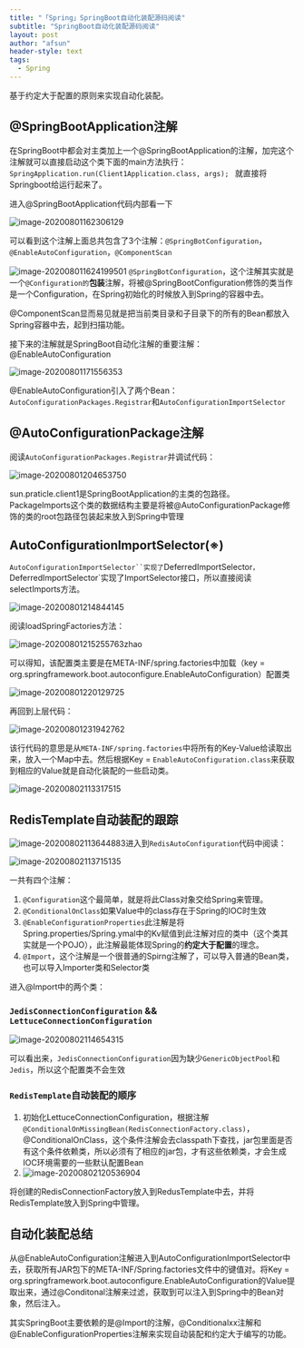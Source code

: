 ```yaml
---
title: "「Spring」SpringBoot自动化装配源码阅读"
subtitle: "SpringBoot自动化装配源码阅读"
layout: post
author: "afsun"
header-style: text
tags:
  - Spring
---
```


基于约定大于配置的原则来实现自动化装配。

##  @SpringBootApplication注解

在SpringBoot中都会对主类加上一个@SpringBootApplication的注解，加完这个注解就可以直接启动这个类下面的main方法执行：`SpringApplication.run(Client1Application.class, args); ` 就直接将Springboot给运行起来了。 

进入@SpringBootApplication代码内部看一下

![image-20200801162306129](https://tuchuansun.oss-cn-hangzhou.aliyuncs.com/image-20200801162306129.png)

可以看到这个注解上面总共包含了3个注解：`@SpringBotConfiguration`，`@EnableAutoConfiguration`，`@ComponentScan`

![image-20200801162419950](C:\Users\afsun\AppData\Roaming\Typora\typora-user-images\image-20200801162419950.png)1 `@SpringBotConfiguration`，这个注解其实就是一个`@Configuration的`**包装**注解，将被@SpringBootConfiguration修饰的类当作是一个Configuration，在Spring初始化的时候放入到Spring的容器中去。

@ComponentScan显而易见就是把当前类目录和子目录下的所有的Bean都放入Spring容器中去，起到扫描功能。

接下来的注解就是SpringBoot自动化注解的重要注解：@EnableAutoConfiguration

![image-20200801171556353](https://tuchuansun.oss-cn-hangzhou.aliyuncs.com/image-20200801171556353.png)

@EnableAutoConfiguration引入了两个Bean：`AutoConfigurationPackages.Registrar`和`AutoConfigurationImportSelector`

## @AutoConfigurationPackage注解

阅读`AutoConfigurationPackages.Registrar`并调试代码：

![image-20200801204653750](C:\Users\afsun\AppData\Roaming\Typora\typora-user-images\image-20200801204653750.png)

sun.praticle.client1是SpringBootApplication的主类的包路径。PackageImports这个类的数据结构主要是将被@AutoConfigurationPackage修饰的类的root包路径包装起来放入到Spring中管理

## AutoConfigurationImportSelector(※)

`AutoConfigurationImportSelector``实现了`DeferredImportSelector`，`DeferredImportSelector`实现了ImportSelector接口，所以直接阅读selectImports方法。

![image-20200801214844145](https://tuchuansun.oss-cn-hangzhou.aliyuncs.com/image-20200801214844145.png)

阅读loadSpringFactories方法：

![image-20200801215255763](https://tuchuansun.oss-cn-hangzhou.aliyuncs.com/image-20200801215255763.png)zhao 

可以得知，该配置类主要是在META-INF/spring.factories中加载（key = org.springframework.boot.autoconfigure.EnableAutoConfiguration）配置类

![image-20200801220129725](https://tuchuansun.oss-cn-hangzhou.aliyuncs.com/image-20200801220129725.png)

再回到上层代码：

![image-20200801231942762](https://tuchuansun.oss-cn-hangzhou.aliyuncs.com/image-20200801231942762.png)

该行代码的意思是从`META-INF/spring.factories`中将所有的Key-Value给读取出来，放入一个Map中去。然后根据Key = `EnableAutoConfiguration.class`来获取到相应的Value就是自动化装配的一些启动类。

![image-20200802113317515](https://tuchuansun.oss-cn-hangzhou.aliyuncs.com/image-20200802113317515.png)



## RedisTemplate自动装配的跟踪

![image-20200802113644883](https://tuchuansun.oss-cn-hangzhou.aliyuncs.com/image-20200802113644883.png)进入到`RedisAutoConfiguration`代码中阅读：

![image-20200802113715135](https://tuchuansun.oss-cn-hangzhou.aliyuncs.com/image-20200802113715135.png)

一共有四个注解：

1.  `@Configuration`这个最简单，就是将此Class对象交给Spring来管理。
2. `@ConditionalOnClass`如果Value中的class存在于Spring的IOC时生效
3. `@EnableConfigurationProperties`此注解是将Spring.properties/Spring.ymal中的Kv赋值到此注解对应的类中（这个类其实就是一个POJO），此注解最能体现Spring的**约定大于配置**的理念。
4. `@Import`，这个注解是一个很普通的Spirng注解了，可以导入普通的Bean类，也可以导入Importer类和Selector类

进入@Import中的两个类：

### `JedisConnectionConfiguration` && `LettuceConnectionConfiguration`

![image-20200802114654315](https://tuchuansun.oss-cn-hangzhou.aliyuncs.com/image-20200802114654315.png)

可以看出来，`JedisConnectionConfiguration`因为缺少`GenericObjectPool`和`Jedis`，所以这个配置类不会生效

### `RedisTemplate`自动装配的顺序

1. 初始化LettuceConnectionConfiguration，根据注解`@ConditionalOnMissingBean(RedisConnectionFactory.class)`，@ConditionalOnClass，这个条件注解会去classpath下查找，jar包里面是否有这个条件依赖类，所以必须有了相应的jar包，才有这些依赖类，才会生成IOC环境需要的一些默认配置Bean
2. ![image-20200802120536904](https://tuchuansun.oss-cn-hangzhou.aliyuncs.com/image-20200802120536904.png)

将创建的RedisConnectionFactory放入到RedusTemplate中去，并将RedisTemplate放入到Spring中管理。

## 自动化装配总结

​	从@EnableAutoConfiguration注解进入到AutoConfigurationImportSelector中去，获取所有JAR包下的META-INF/Spring.factories文件中的键值对。将Key = org.springframework.boot.autoconfigure.EnableAutoConfiguration的Value提取出来，通过@Conditonal注解来过滤，获取到可以注入到Spring中的Bean对象，然后注入。

​	其实SpringBoot主要依赖的是@Import的注解，@Conditionalxx注解和@EnableConfigurationProperties注解来实现自动装配和约定大于编写的功能。